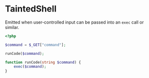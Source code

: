 # TaintedShell

Emitted when user-controlled input can be passed into an `exec` call or similar.

```php
<?php

$command = $_GET["command"];

runCode($command);

function runCode(string $command) {
    exec($command);
}
```
